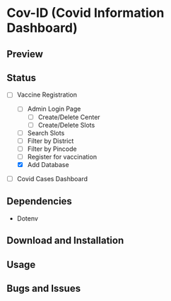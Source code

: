 # Cov-ID (Covid Information Dashboard)



## Preview





## Status

 - [ ] Vaccine Registration
   - [ ] Admin Login Page
     - [ ] Create/Delete Center
     - [ ] Create/Delete Slots
   - [ ] Search Slots
   - [ ] Filter by District
   - [ ] Filter by Pincode
   - [ ] Register for vaccination
   - [x] Add Database
 - [ ] Covid Cases Dashboard

    


## Dependencies

 - Dotenv



## Download and Installation


## Usage




## Bugs and Issues
